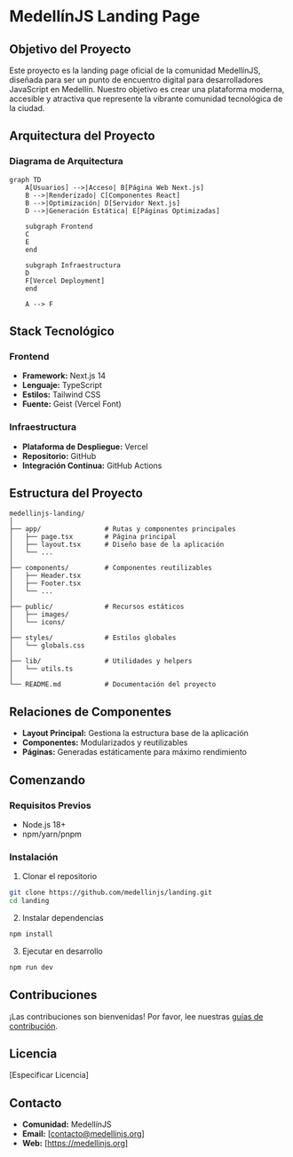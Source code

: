 # MedellínJS Landing Page

## Objetivo del Proyecto

Este proyecto es la landing page oficial de la comunidad MedellínJS, diseñada para ser un punto de encuentro digital para desarrolladores JavaScript en Medellín. Nuestro objetivo es crear una plataforma moderna, accesible y atractiva que represente la vibrante comunidad tecnológica de la ciudad.

## Arquitectura del Proyecto

### Diagrama de Arquitectura

```mermaid
graph TD
    A[Usuarios] -->|Acceso| B[Página Web Next.js]
    B -->|Renderizado| C[Componentes React]
    B -->|Optimización| D[Servidor Next.js]
    D -->|Generación Estática| E[Páginas Optimizadas]

    subgraph Frontend
    C
    E
    end

    subgraph Infraestructura
    D
    F[Vercel Deployment]
    end

    A --> F
```

## Stack Tecnológico

### Frontend
- **Framework:** Next.js 14
- **Lenguaje:** TypeScript
- **Estilos:** Tailwind CSS
- **Fuente:** Geist (Vercel Font)

### Infraestructura
- **Plataforma de Despliegue:** Vercel
- **Repositorio:** GitHub
- **Integración Continua:** GitHub Actions

## Estructura del Proyecto

```
medellinjs-landing/
│
├── app/                # Rutas y componentes principales
│   ├── page.tsx        # Página principal
│   ├── layout.tsx      # Diseño base de la aplicación
│   └── ...
│
├── components/         # Componentes reutilizables
│   ├── Header.tsx
│   ├── Footer.tsx
│   └── ...
│
├── public/             # Recursos estáticos
│   ├── images/
│   └── icons/
│
├── styles/             # Estilos globales
│   └── globals.css
│
├── lib/                # Utilidades y helpers
│   └── utils.ts
│
└── README.md           # Documentación del proyecto
```

## Relaciones de Componentes

- **Layout Principal:** Gestiona la estructura base de la aplicación
- **Componentes:** Modularizados y reutilizables
- **Páginas:** Generadas estáticamente para máximo rendimiento

## Comenzando

### Requisitos Previos
- Node.js 18+
- npm/yarn/pnpm

### Instalación

1. Clonar el repositorio
```bash
git clone https://github.com/medellinjs/landing.git
cd landing
```

2. Instalar dependencias
```bash
npm install
```

3. Ejecutar en desarrollo
```bash
npm run dev
```

## Contribuciones

¡Las contribuciones son bienvenidas! Por favor, lee nuestras [guías de contribución](CONTRIBUTING.md).

## Licencia

[Especificar Licencia]

## Contacto

- **Comunidad:** MedellínJS
- **Email:** [contacto@medellinjs.org]
- **Web:** [https://medellinjs.org]
